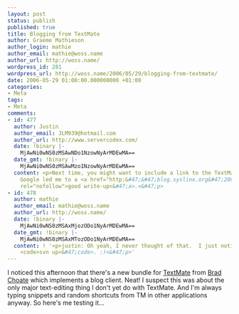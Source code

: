 ```yaml
---
layout: post
status: publish
published: true
title: Blogging from TextMate
author: Graeme Mathieson
author_login: mathie
author_email: mathie@woss.name
author_url: http://woss.name/
wordpress_id: 281
wordpress_url: http://woss.name/2006/05/29/blogging-from-textmate/
date: 2006-05-29 01:00:00.000000000 +01:00
categories:
- Meta
tags:
- Meta
comments:
- id: 477
  author: Justin
  author_email: JLM939@hotmail.com
  author_url: http://www.servercodex.com/
  date: !binary |-
    MjAwNi0wNS0zMSAwNDo1NzowNyArMDEwMA==
  date_gmt: !binary |-
    MjAwNi0wNS0zMSAwMzo1NzowNyArMDEwMA==
  content: <p>Next time, you might want to include a link to the TextMate bundle itself.
    Google led me to a <a href="http:&#47;&#47;blog.syslinx.org&#47;2006&#47;05&#47;28&#47;first-texmate-entry&#47;"
    rel="nofollow">good write-up<&#47;a>.<&#47;p>
- id: 478
  author: mathie
  author_email: mathie@woss.name
  author_url: http://woss.name/
  date: !binary |-
    MjAwNi0wNS0zMSAxMjozODo1NyArMDEwMA==
  date_gmt: !binary |-
    MjAwNi0wNS0zMSAxMTozODo1NyArMDEwMA==
  content: ! '<p>justin: Oh yeah, I never thought of that.  I just noticed it from
    <code>svn up<&#47;code>. :)<&#47;p>'
---
```

I noticed this afternoon that there's a new bundle for [TextMate](http:&#47;&#47;www.macromates.com&#47;) from [Brad Choate](http:&#47;&#47;www.bradchoate.com&#47;) which implements a blog client.  Neat!  I suspect this was about the only major text-editing thing I don't yet do with TextMate.  And I'm always typing snippets and random shortcuts from TM in other applications anyway.  So here's me testing it...
